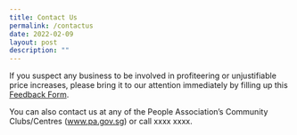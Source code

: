 ```yaml
---
title: Contact Us
permalink: /contactus
date: 2022-02-09
layout: post
description: ""
---
```

If you suspect any business to be involved in profiteering or unjustifiable price increases, please bring it to our attention immediately by filling up this <a href="">Feedback Form</a>.

You can also contact us at any of the People Association’s Community Clubs/Centres (www.pa.gov.sg) or call xxxx xxxx.